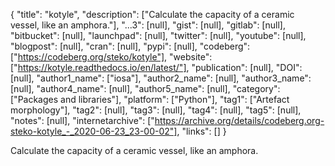 {
  "title": "kotyle",
  "description": ["Calculate the capacity of a ceramic vessel, like an amphora."],
  "...3": [null],
  "gist": [null],
  "gitlab": [null],
  "bitbucket": [null],
  "launchpad": [null],
  "twitter": [null],
  "youtube": [null],
  "blogpost": [null],
  "cran": [null],
  "pypi": [null],
  "codeberg": ["https://codeberg.org/steko/kotyle"],
  "website": ["https://kotyle.readthedocs.io/en/latest/"],
  "publication": [null],
  "DOI": [null],
  "author1_name": ["iosa"],
  "author2_name": [null],
  "author3_name": [null],
  "author4_name": [null],
  "author5_name": [null],
  "category": ["Packages and libraries"],
  "platform": ["Python"],
  "tag1": ["Artefact morphology"],
  "tag2": [null],
  "tag3": [null],
  "tag4": [null],
  "tag5": [null],
  "notes": [null],
  "internetarchive": ["https://archive.org/details/codeberg.org-steko-kotyle_-_2020-06-23_23-00-02"],
  "links": []
}

<!-- Generated by csv2md.R – do not edit by hand -->

Calculate the capacity of a ceramic vessel, like an amphora.